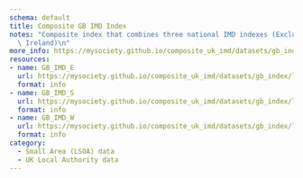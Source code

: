 ```yaml
---
schema: default
title: Composite GB IMD Index
notes: "Composite index that combines three national IMD indexes (Excluding Northern\
  \ Ireland)\n"
more_info: https://mysociety.github.io/composite_uk_imd/datasets/gb_index/latest
resources:
- name: GB_IMD_E
  url: https://mysociety.github.io/composite_uk_imd/datasets/gb_index/latest
  format: info
- name: GB_IMD_S
  url: https://mysociety.github.io/composite_uk_imd/datasets/gb_index/latest
  format: info
- name: GB_IMD_W
  url: https://mysociety.github.io/composite_uk_imd/datasets/gb_index/latest
  format: info
category:
  - Small Area (LSOA) data
  - UK Local Authority data
---
```

